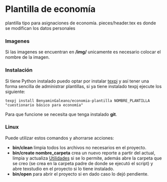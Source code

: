 # Plantilla de economía
plantilla tipo para asignaciones de economía. pieces/header.tex es donde se modifican los datos personales

### Imagenes
Si las imagenes se encuentran en **/img/** unicamente es necesario colocar el nombre de la imagen.


### Instalación
Si tiene Python instalado puedo optar por instalar [texpj](https://pypi.org/project/texpj/) y así tener una forma sencilla de administrar
plantillas, si ya tiene instalado texpj ejecute los siguiente:

```
texpj install BenyaminGaleano/economia-plantilla NOMBRE_PLANTILLA "cuestionario básico para economía"
```

Para que funcione se necesita que tenga instalado **git**.


### Linux
Puede utilizar estos comandos y ahorrarse acciones:
- **bin/clean** limpia todos los archivos no necesarios en el proyecto.
- **bin/create nombre_carpeta** crea un nuevo reporte a partir del actual, limpia y actualiza [Utilidades](https://github.com/BenyaminGaleano/utilidades.git) si se lo permite, además abre la carpeta que se creo (se crea en la carpeta padre de donde se ejecutó el script) y abre texstudio en el proyecto si lo tiene instalado.
- **bin/open** para abrir el proyecto si en dado caso lo dejó pendiente.




